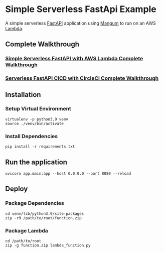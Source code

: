 # Simple Serverless FastApi Example

A simple serverless [FastAPI](https://fastapi.tiangolo.com/) application using [Mangum](https://pypi.org/project/mangum/) to run on an AWS [Lambda](https://aws.amazon.com/lambda/).

## Complete Walkthrough

### [Simple Serverless FastAPI with AWS Lambda Complete Walkthrough](https://deadbearcode.com/simple-serverless-fastapi-with-aws-lambda/)

### [Serverless FastAPI CICD with CircleCi Complete Walkthrough](https://deadbearcode.com/serverless-fastapi-cicd-circleci/)

## Installation

### Setup Virtual Environment

```shell
virtualenv -p python3.9 venv
source ./venv/bin/activate
```

### Install Dependencies

```shell
pip install -r requirements.txt
```

## Run the application

```shell
uvicorn app.main:app --host 0.0.0.0 --port 8080 --reload
```

## Deploy

### Package Dependencies

```shell
cd venv/lib/python3.9/site-packages
zip -r9 /path/to/root/function.zip
```

### Package Lambda

```shell
cd /path/to/root
zip -g function.zip lambda_function.py
```

